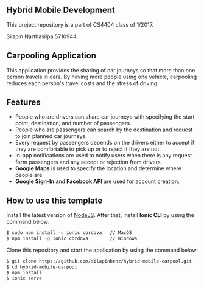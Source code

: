 ## Hybrid Mobile Development

This project repository is a part of CS4404 class of 1/2017.

Silapin Narthasilpa 5710944


## Carpooling Application


This application provides the sharing of car journeys so that more than one person travels in cars. By having more people using one vehicle, carpooling reduces each person's travel costs and the stress of driving.

## Features
* People who are drivers can share car journeys with specifying the start point, destination, and number of passengers.
* People who are passengers can search by the destination and request to join planned car journeys.
* Every request by passengers depends on the drivers either to accept if they are comfortable to pick up or to reject if they are not.
* In-app notifications are used to notify users when there is any request form passengers and any accept or rejection from drivers.
* **Google Maps** is used to specify the location and determine where people are.
* **Google Sign-In** and **Facebook API** are used for account creation.

## How to use this template
Install the latest version of [NodeJS](https://nodejs.org/en/download/). After that, install **Ionic CLI** by using the command below:

```bash
$ sudo npm install -g ionic cordova   // MacOS
$ npm install -g ionic cordova        // Windows
```

Clone this repository and start the application by using the command below:

```bash
$ git clone https://github.com/silapinbenz/hybrid-mobile-carpool.git
$ cd hybrid-mobile-carpool
$ npm install
$ ionic serve
```

